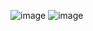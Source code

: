 ![image](https://github.com/user-attachments/assets/7c8e037f-6f8b-487b-83f7-832d6746a8c1)
![image](https://github.com/user-attachments/assets/46c5d0b3-b6bb-4154-bfff-067295a2b5d0)
